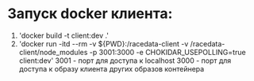 # Запуск docker клиента:
1) 'docker build -t client:dev .'
2) 'docker run -itd --rm -v ${PWD}:/racedata-client -v /racedata-client/node_modules -p 3001:3000 -e CHOKIDAR_USEPOLLING=true client:dev'
3001 - порт для доступа к localhost
3000 - порт для доступа к образу клиента других образов контейнера